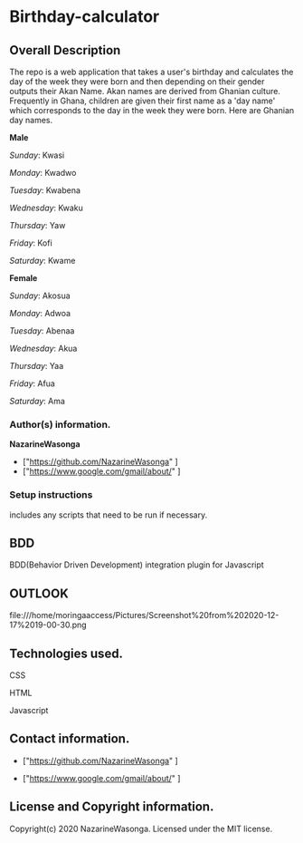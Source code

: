 Birthday-calculator
===
##  **Overall Description**

The repo is a web application that takes a user's birthday and calculates the day of the week they were born and then depending on their gender outputs their Akan Name. 
Akan names are derived from Ghanian culture. Frequently in Ghana, children are given their first name as a 'day name' which corresponds to the day in the week they were born. Here are Ghanian day names.

**Male**

*Sunday*: Kwasi

*Monday*: Kwadwo

*Tuesday*: Kwabena

*Wednesday*: Kwaku

*Thursday*:  Yaw

*Friday*: Kofi

*Saturday*: Kwame

**Female**

*Sunday*: Akosua

*Monday*: Adwoa

*Tuesday*: Abenaa

*Wednesday*: Akua

*Thursday*:  Yaa

*Friday*: Afua

*Saturday*: Ama

###  **Author(s) information.**

**NazarineWasonga** 

+  ["https://github.com/NazarineWasonga" ]
+  ["https://www.google.com/gmail/about/" ]

### **Setup instructions**

includes any scripts that need to be run if necessary.

##  **BDD**

BDD(Behavior Driven Development) integration plugin for Javascript
## **OUTLOOK**
file:///home/moringaaccess/Pictures/Screenshot%20from%202020-12-17%2019-00-30.png

## **Technologies used.**

CSS

HTML

Javascript

## **Contact information.**
+  ["https://github.com/NazarineWasonga" ]

+  ["https://www.google.com/gmail/about/" ]

## **License and Copyright information.**

Copyright(c) 2020 NazarineWasonga. Licensed under the MIT license.
